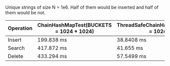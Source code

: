 Unique strings of size N = 1e6.
Half of them would be inserted and half of them would be not.

| Operation | ChainHashMapTest(BUCKETS = 1024 \* 1024) | ThreadSafeChainHashMapTest(BUCKETS = 1024 \* 1024) | UnorderedSetTest | ThreadSafeUnorderedSetTest |
| --------- | ---------------------------------------- | -------------------------------------------------- | ---------------- | -------------------------- |
| Insert    | 199.838 ms                               | 38.8408 ms                                         | 186.999 ms       | 331.443 ms                 |
| Search    | 417.872 ms                               | 41.655 ms                                          | 213.353 ms       | 26.0148 ms                 |
| Delete    | 433.294 ms                               | 57.5499 ms                                         | 256.569 ms       | 665.818 ms                 |
